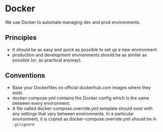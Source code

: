 # Docker

We use Docker to automate managing dev and prod environments.

## Principles

  * It should be as easy and quick as possible to set up a new environment.
  * production and development environments should be as similar as possible (or, as practical anyway).

## Conventions

  * Base your Dockerfiles on official dockerhub.com images where they exist.
  * docker-compose.yml contains the Docker config which is the same between every environment.
  * A file called docker-compose.override.yml.template should exist with any settings that vary between environments. In a particular environment, it is copied as docker-compose.override.yml should be in `.gitignore`
 
